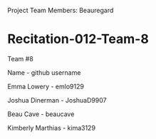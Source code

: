 Project Team Members: Beauregard
# Recitation-012-Team-8

Team #8

Name - github username

Emma Lowery - emlo9129

Joshua Dinerman - JoshuaD9907

Beau Cave - beaucave

Kimberly Marthias - kima3129
